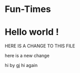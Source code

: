 # Fun-Times


<h1> Hello world !</h1>

HERE IS A CHANGE TO THIS FILE

here is a new change

hi by gj hi again
